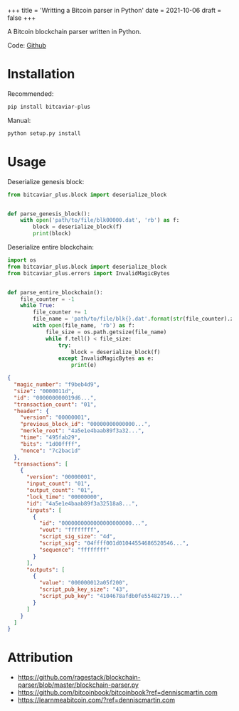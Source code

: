 +++
title = 'Writting a Bitcoin parser in Python'
date = 2021-10-06
draft = false
+++

A Bitcoin blockchain parser written in Python.

Code: [Github](https://github.com/denniscmartin/bitcaviar-plus)

# Installation

Recommended:

```bash
pip install bitcaviar-plus
```

Manual:

```bash
python setup.py install
```

# Usage

Deserialize genesis block:

```python
from bitcaviar_plus.block import deserialize_block


def parse_genesis_block():
    with open('path/to/file/blk00000.dat', 'rb') as f:
        block = deserialize_block(f)
        print(block)
```

Deserialize entire blockchain:

```python
import os
from bitcaviar_plus.block import deserialize_block
from bitcaviar_plus.errors import InvalidMagicBytes


def parse_entire_blockchain():
    file_counter = -1
    while True:
        file_counter += 1
        file_name = 'path/to/file/blk{}.dat'.format(str(file_counter).zfill(5))
        with open(file_name, 'rb') as f:
            file_size = os.path.getsize(file_name)
            while f.tell() < file_size:
                try:
                    block = deserialize_block(f)
                except InvalidMagicBytes as e:
                    print(e)
```

```json
{
  "magic_number": "f9beb4d9",
  "size": "0000011d",
  "id": "000000000019d6...",
  "transaction_count": "01",
  "header": {
    "version": "00000001",
    "previous_block_id": "00000000000000...",
    "merkle_root": "4a5e1e4baab89f3a32...",
    "time": "495fab29",
    "bits": "1d00ffff",
    "nonce": "7c2bac1d"
  },
  "transactions": [
    {
      "version": "00000001",
      "input_count": "01",
      "output_count": "01",
      "lock_time": "00000000",
      "id": "4a5e1e4baab89f3a32518a8...",
      "inputs": [
        {
          "id": "0000000000000000000000...",
          "vout": "ffffffff",
          "script_sig_size": "4d",
          "script_sig": "04ffff001d01044554686520546...",
          "sequence": "ffffffff"
        }
      ],
      "outputs": [
        {
          "value": "000000012a05f200",
          "script_pub_key_size": "43",
          "script_pub_key": "4104678afdb0fe55482719..."
        }
      ]
    }
  ]
}
```

# Attribution

- <https://github.com/ragestack/blockchain-parser/blob/master/blockchain-parser.py>
- <https://github.com/bitcoinbook/bitcoinbook?ref=denniscmartin.com>
- <https://learnmeabitcoin.com/?ref=denniscmartin.com>
